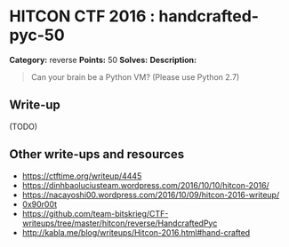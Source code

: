 # HITCON CTF 2016 : handcrafted-pyc-50

**Category:** reverse
**Points:** 50
**Solves:**
**Description:**

> Can your brain be a Python VM? (Please use Python 2.7)


## Write-up

(TODO)

## Other write-ups and resources

* https://ctftime.org/writeup/4445
* https://dinhbaoluciusteam.wordpress.com/2016/10/10/hitcon-2016/
* https://nacayoshi00.wordpress.com/2016/10/09/hitcon-2016-writeup/
* [0x90r00t](https://0x90r00t.com/2016/10/10/hitcon-2016-reverse-50-handcrafted-pyc-write-up/)
* https://github.com/team-bitskrieg/CTF-writeups/tree/master/hitcon/reverse/HandcraftedPyc
* http://kabla.me/blog/writeups/Hitcon-2016.html#hand-crafted
